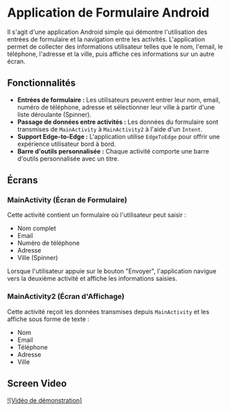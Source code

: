 # Application de Formulaire Android

Il s'agit d'une application Android simple qui démontre l'utilisation des entrées de formulaire et la navigation entre les activités. L'application permet de collecter des informations utilisateur telles que le nom, l'email, le téléphone, l'adresse et la ville, puis affiche ces informations sur un autre écran.

## Fonctionnalités

- **Entrées de formulaire :** Les utilisateurs peuvent entrer leur nom, email, numéro de téléphone, adresse et sélectionner leur ville à partir d'une liste déroulante (Spinner).
- **Passage de données entre activités :** Les données du formulaire sont transmises de `MainActivity` à `MainActivity2` à l'aide d'un `Intent`.
- **Support Edge-to-Edge :** L'application utilise `EdgeToEdge` pour offrir une expérience utilisateur bord à bord.
- **Barre d'outils personnalisée :** Chaque activité comporte une barre d'outils personnalisée avec un titre.

## Écrans

### MainActivity (Écran de Formulaire)

Cette activité contient un formulaire où l'utilisateur peut saisir :
- Nom complet
- Email
- Numéro de téléphone
- Adresse
- Ville (Spinner)

Lorsque l'utilisateur appuie sur le bouton "Envoyer", l'application navigue vers la deuxième activité et affiche les informations saisies.

### MainActivity2 (Écran d'Affichage)

Cette activité reçoit les données transmises depuis `MainActivity` et les affiche sous forme de texte :
- Nom
- Email
- Téléphone
- Adresse
- Ville
## Screen Video
[![Vidéo de démonstration]](https://github.com/user-attachments/assets/38147616-36b6-4564-9edf-27b56b5c81cf)
